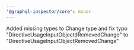 ```yaml
---
'@graphql-inspector/core': minor
---
```


Added missing types to Change type and fix typo "DirectiveUsageInputObjectdRemovedChange" to
"DirectiveUsageInputObjectRemovedChange"
